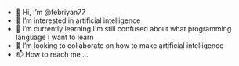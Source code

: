 - 👋 Hi, I’m @febriyan77
- 👀 I’m interested in artificial intelligence
- 🌱 I’m currently learning I'm still confused about what programming language I want to learn
- 💞️ I’m looking to collaborate on how to make artificial intelligence
- 📫 How to reach me ...

<!---
febriyan77/febriyan77 is a ✨ special ✨ repository because its `README.md` (this file) appears on your GitHub profile.
You can click the Preview link to take a look at your changes.
--->
